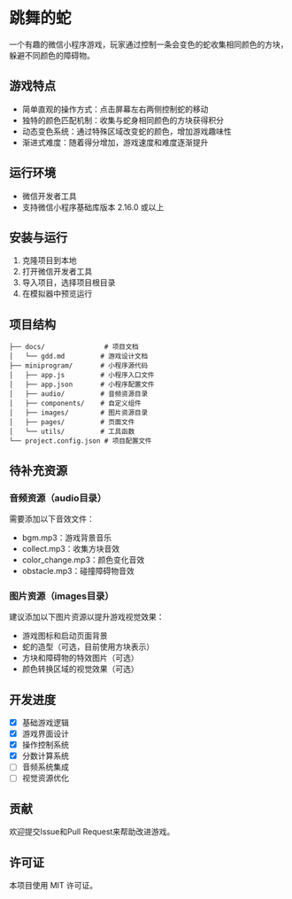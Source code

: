 # 跳舞的蛇

一个有趣的微信小程序游戏，玩家通过控制一条会变色的蛇收集相同颜色的方块，躲避不同颜色的障碍物。

## 游戏特点

- 简单直观的操作方式：点击屏幕左右两侧控制蛇的移动
- 独特的颜色匹配机制：收集与蛇身相同颜色的方块获得积分
- 动态变色系统：通过特殊区域改变蛇的颜色，增加游戏趣味性
- 渐进式难度：随着得分增加，游戏速度和难度逐渐提升

## 运行环境

- 微信开发者工具
- 支持微信小程序基础库版本 2.16.0 或以上

## 安装与运行

1. 克隆项目到本地
2. 打开微信开发者工具
3. 导入项目，选择项目根目录
4. 在模拟器中预览运行

## 项目结构

```
├── docs/               # 项目文档
│   └── gdd.md         # 游戏设计文档
├── miniprogram/       # 小程序源代码
│   ├── app.js         # 小程序入口文件
│   ├── app.json       # 小程序配置文件
│   ├── audio/         # 音频资源目录
│   ├── components/    # 自定义组件
│   ├── images/        # 图片资源目录
│   ├── pages/         # 页面文件
│   └── utils/         # 工具函数
└── project.config.json # 项目配置文件
```

## 待补充资源

### 音频资源（audio目录）

需要添加以下音效文件：
- bgm.mp3：游戏背景音乐
- collect.mp3：收集方块音效
- color_change.mp3：颜色变化音效
- obstacle.mp3：碰撞障碍物音效

### 图片资源（images目录）

建议添加以下图片资源以提升游戏视觉效果：
- 游戏图标和启动页面背景
- 蛇的造型（可选，目前使用方块表示）
- 方块和障碍物的特效图片（可选）
- 颜色转换区域的视觉效果（可选）

## 开发进度

- [x] 基础游戏逻辑
- [x] 游戏界面设计
- [x] 操作控制系统
- [x] 分数计算系统
- [ ] 音频系统集成
- [ ] 视觉资源优化

## 贡献

欢迎提交Issue和Pull Request来帮助改进游戏。

## 许可证

本项目使用 MIT 许可证。
